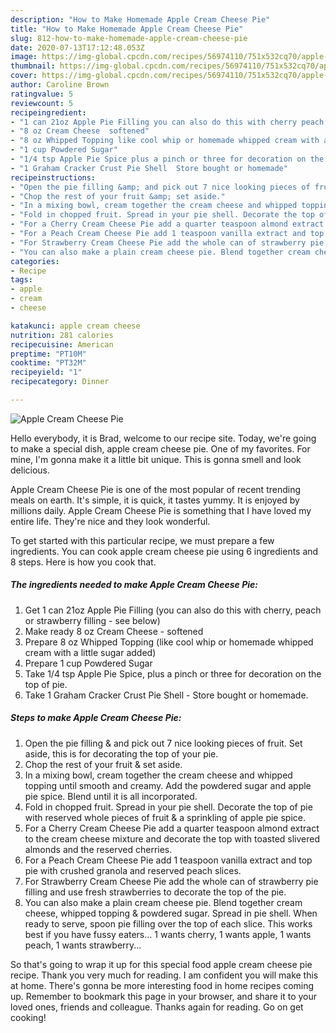 ```yaml
---
description: "How to Make Homemade Apple Cream Cheese Pie"
title: "How to Make Homemade Apple Cream Cheese Pie"
slug: 812-how-to-make-homemade-apple-cream-cheese-pie
date: 2020-07-13T17:12:48.053Z
image: https://img-global.cpcdn.com/recipes/56974110/751x532cq70/apple-cream-cheese-pie-recipe-main-photo.jpg
thumbnail: https://img-global.cpcdn.com/recipes/56974110/751x532cq70/apple-cream-cheese-pie-recipe-main-photo.jpg
cover: https://img-global.cpcdn.com/recipes/56974110/751x532cq70/apple-cream-cheese-pie-recipe-main-photo.jpg
author: Caroline Brown
ratingvalue: 5
reviewcount: 5
recipeingredient:
- "1 can 21oz Apple Pie Filling you can also do this with cherry peach or strawberry filling  see below"
- "8 oz Cream Cheese  softened"
- "8 oz Whipped Topping like cool whip or homemade whipped cream with a little sugar added"
- "1 cup Powdered Sugar"
- "1/4 tsp Apple Pie Spice plus a pinch or three for decoration on the top of pie"
- "1 Graham Cracker Crust Pie Shell  Store bought or homemade"
recipeinstructions:
- "Open the pie filling &amp; and pick out 7 nice looking pieces of fruit. Set aside, this is for decorating the top of your pie."
- "Chop the rest of your fruit &amp; set aside."
- "In a mixing bowl, cream together the cream cheese and whipped topping until smooth and creamy. Add the powdered sugar and apple pie spice. Blend until it is all incorporated."
- "Fold in chopped fruit. Spread in your pie shell. Decorate the top of pie with reserved whole pieces of fruit &amp; a sprinkling of apple pie spice."
- "For a Cherry Cream Cheese Pie add a quarter teaspoon almond extract to the cream cheese mixture and decorate the top with toasted slivered almonds and the reserved cherries."
- "For a Peach Cream Cheese Pie add 1 teaspoon vanilla extract and top pie with crushed granola and reserved peach slices."
- "For Strawberry Cream Cheese Pie add the whole can of strawberry pie filling and use fresh strawberries to decorate the top of the pie."
- "You can also make a plain cream cheese pie. Blend together cream cheese,  whipped topping &amp; powdered sugar. Spread in pie shell. When ready to serve, spoon pie filling over the top of each slice. This works best if you have fussy eaters... 1 wants cherry, 1 wants apple, 1 wants peach, 1 wants strawberry..."
categories:
- Recipe
tags:
- apple
- cream
- cheese

katakunci: apple cream cheese 
nutrition: 281 calories
recipecuisine: American
preptime: "PT10M"
cooktime: "PT32M"
recipeyield: "1"
recipecategory: Dinner

---
```



![Apple Cream Cheese Pie](https://img-global.cpcdn.com/recipes/56974110/751x532cq70/apple-cream-cheese-pie-recipe-main-photo.jpg)

Hello everybody, it is Brad, welcome to our recipe site. Today, we're going to make a special dish, apple cream cheese pie. One of my favorites. For mine, I'm gonna make it a little bit unique. This is gonna smell and look delicious.

Apple Cream Cheese Pie is one of the most popular of recent trending meals on earth. It's simple, it is quick, it tastes yummy. It is enjoyed by millions daily. Apple Cream Cheese Pie is something that I have loved my entire life. They're nice and they look wonderful.




To get started with this particular recipe, we must prepare a few ingredients. You can cook apple cream cheese pie using 6 ingredients and 8 steps. Here is how you cook that.

<!--inarticleads1-->

##### The ingredients needed to make Apple Cream Cheese Pie:

1. Get 1 can 21oz Apple Pie Filling (you can also do this with cherry, peach or strawberry filling - see below)
1. Make ready 8 oz Cream Cheese - softened
1. Prepare 8 oz Whipped Topping (like cool whip or homemade whipped cream with a little sugar added)
1. Prepare 1 cup Powdered Sugar
1. Take 1/4 tsp Apple Pie Spice, plus a pinch or three for decoration on the top of pie.
1. Take 1 Graham Cracker Crust Pie Shell - Store bought or homemade.




<!--inarticleads2-->

##### Steps to make Apple Cream Cheese Pie:

1. Open the pie filling &amp; and pick out 7 nice looking pieces of fruit. Set aside, this is for decorating the top of your pie.
1. Chop the rest of your fruit &amp; set aside.
1. In a mixing bowl, cream together the cream cheese and whipped topping until smooth and creamy. Add the powdered sugar and apple pie spice. Blend until it is all incorporated.
1. Fold in chopped fruit. Spread in your pie shell. Decorate the top of pie with reserved whole pieces of fruit &amp; a sprinkling of apple pie spice.
1. For a Cherry Cream Cheese Pie add a quarter teaspoon almond extract to the cream cheese mixture and decorate the top with toasted slivered almonds and the reserved cherries.
1. For a Peach Cream Cheese Pie add 1 teaspoon vanilla extract and top pie with crushed granola and reserved peach slices.
1. For Strawberry Cream Cheese Pie add the whole can of strawberry pie filling and use fresh strawberries to decorate the top of the pie.
1. You can also make a plain cream cheese pie. Blend together cream cheese,  whipped topping &amp; powdered sugar. Spread in pie shell. When ready to serve, spoon pie filling over the top of each slice. This works best if you have fussy eaters... 1 wants cherry, 1 wants apple, 1 wants peach, 1 wants strawberry...




So that's going to wrap it up for this special food apple cream cheese pie recipe. Thank you very much for reading. I am confident you will make this at home. There's gonna be more interesting food in home recipes coming up. Remember to bookmark this page in your browser, and share it to your loved ones, friends and colleague. Thanks again for reading. Go on get cooking!
